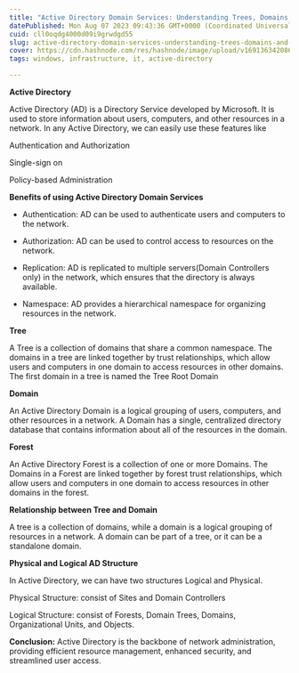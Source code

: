 ```yaml
---
title: "Active Directory Domain Services: Understanding Trees, Domains, and Forests"
datePublished: Mon Aug 07 2023 09:43:36 GMT+0000 (Coordinated Universal Time)
cuid: cll0oqdg4000d09i9grwdgd55
slug: active-directory-domain-services-understanding-trees-domains-and-forests
cover: https://cdn.hashnode.com/res/hashnode/image/upload/v1691363420865/8a7b429b-d600-4ea7-ad33-ee3b9e9c13f2.jpeg
tags: windows, infrastructure, it, active-directory

---
```


**Active Directory**

Active Directory (AD) is a Directory Service developed by Microsoft. It is used to store information about users, computers, and other resources in a network. In any Active Directory, we can easily use these features like

Authentication and Authorization

Single-sign on

Policy-based Administration

**Benefits of using Active Directory Domain Services**

* Authentication: AD can be used to authenticate users and computers to the network.
    
* Authorization: AD can be used to control access to resources on the network.
    
* Replication: AD is replicated to multiple servers(Domain Controllers only) in the network, which ensures that the directory is always available.
    
* Namespace: AD provides a hierarchical namespace for organizing resources in the network.
    

**Tree**

A Tree is a collection of domains that share a common namespace. The domains in a tree are linked together by trust relationships, which allow users and computers in one domain to access resources in other domains. The first domain in a tree is named the Tree Root Domain

**Domain**

An Active Directory Domain is a logical grouping of users, computers, and other resources in a network. A Domain has a single, centralized directory database that contains information about all of the resources in the domain.

**Forest**

An Active Directory Forest is a collection of one or more Domains. The Domains in a Forest are linked together by forest trust relationships, which allow users and computers in one domain to access resources in other domains in the forest.

**Relationship between Tree and Domain**

A tree is a collection of domains, while a domain is a logical grouping of resources in a network. A domain can be part of a tree, or it can be a standalone domain.

**Physical and Logical AD Structure**

In Active Directory, we can have two structures Logical and Physical.

Physical Structure: consist of Sites and Domain Controllers

Logical Structure: consist of Forests, Domain Trees, Domains, Organizational Units, and Objects.

**Conclusion:** Active Directory is the backbone of network administration, providing efficient resource management, enhanced security, and streamlined user access.